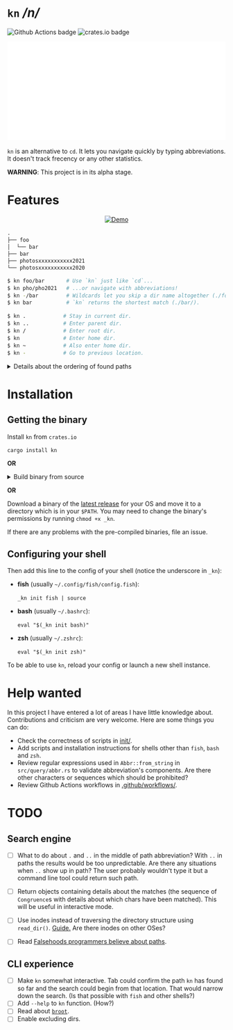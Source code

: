 # `kn` */n/*

![Github Actions badge](https://github.com/micouy/kn/actions/workflows/build-and-tests.yml/badge.svg)
![crates.io badge](https://img.shields.io/crates/v/kn.svg)

<p align="center">
<img src="assets/demo.svg" />
</p>

`kn` is an alternative to `cd`. It lets you navigate quickly by typing abbreviations. It doesn't track frecency or any other statistics.

**WARNING**: This project is in its alpha stage.


# Features

<p align="center">
<a href="https://asciinema.org/a/406626?speed=2"><img src="https://asciinema.org/a/406626.svg" alt="Demo" /></a>
</p>

```
.
├── foo
│  └── bar
├── bar
├── photosxxxxxxxxxxx2021
└── photosxxxxxxxxxxx2020
```

```bash
$ kn foo/bar       # Use `kn` just like `cd`...
$ kn pho/pho2021   # ...or navigate with abbreviations!
$ kn -/bar         # Wildcards let you skip a dir name altogether (./foo/bar/).
$ kn bar           # `kn` returns the shortest match (./bar/).
```

```bash
$ kn .            # Stay in current dir.
$ kn ..           # Enter parent dir.
$ kn /            # Enter root dir.
$ kn              # Enter home dir.
$ kn ~            # Also enter home dir.
$ kn -            # Go to previous location.
```

<details>
<summary>Details about the ordering of found paths</summary>
If `kn` finds many matching paths with the same number of components it orders them in such a way:

1. Complete matches before partial matches. All matches by wildcards are equal. There can't be a wildcard and a complete/partial match at the same depth.
2. Partial matches with smaller Levenshtein distance first.
3. The first component (the component at the smallest depth) is the most significant and so on.

Running `kn a/-/b` on paths below returns them in the following order:

```
apple/x/b      Partial(4) / Wildcard / Complete      1.
               =            =          !=
apple/y/bee    Partial(4) / Wildcard / Partial(_)    2.
```

```
apple/x/bo     Partial(4) / Wildcard / Partial(1)    1.
               =            =          !=
apple/y/bee    Partial(4) / Wildcard / Partial(2)    2.
```

```
a/x/bo         Complete   / Wildcard / Partial(1)    1.
               !=           -          -
apple/y/b      Partial(4) / Wildcard / Complete      2.
```
</details>


# Installation

## Getting the binary

Install `kn` from `crates.io`

```bash
cargo install kn
```

**OR**

<details>
<summary>Build binary from source</summary>

1. `git clone https://github.com/micouy/kn.git`
2. `cd kn`
3. Put the binary in a folder that is in `PATH`:

   `cargo build -Z unstable-options --out-dir DIR_IN_PATH --release`

   Or just build it and copy the binary to that dir:

   `cargo build --release`

   `cp target/release/_kn DIR_IN_PATH`
</details>

**OR**

Download a binary of the [latest release](https://github.com/micouy/kn/releases/latest) for your OS and move it to a directory which is in your `$PATH`. You may need to change the binary's permissions by running `chmod +x _kn`.

If there are any problems with the pre-compiled binaries, file an issue.


## Configuring your shell

Then add this line to the config of your shell (notice the underscore in `_kn`):

* **fish** (usually `~/.config/fish/config.fish`):

  `_kn init fish | source`
* **bash** (usually `~/.bashrc`):

  `eval "$(_kn init bash)"`

* **zsh** (usually `~/.zshrc`):

  `eval "$(_kn init zsh)"`

To be able to use `kn`, reload your config or launch a new shell instance.


# Help wanted

In this project I have entered a lot of areas I have little knowledge about. Contributions and criticism are very welcome. Here are some things you can do:

- Check the correctness of scripts in [init/](init/).
- Add scripts and installation instructions for shells other than `fish`, `bash` and `zsh`.
- Review regular expressions used in `Abbr::from_string` in `src/query/abbr.rs` to validate abbreviation's components. Are there other characters or sequences which should be prohibited?
- Review Github Actions workflows in [.github/workflows/](.github/workflows/).


# TODO

## Search engine

- [ ] What to do about `.` and `..` in the middle of path abbreviation? With `..` in paths the results would be too unpredictable. Are there any situations when `..` show up in path? The user probably wouldn't type it but a command line tool could return such path.
- [ ] Return objects containing details about the matches (the sequence of `Congruence`s with details about which chars have been matched). This will be useful in interactive mode.
- [ ] Use inodes instead of traversing the directory structure using `read_dir()`. [Guide.](https://fasterthanli.me/series/reading-files-the-hard-way) Are there inodes on other OSes?
- [ ] Read [Falsehoods programmers believe about paths](https://yakking.branchable.com/posts/falsehoods-programmers-believe-about-file-paths/).


## CLI experience

- [ ] Make `kn` somewhat interactive. Tab could confirm the path `kn` has found so far and the search could begin from that location. That would narrow down the search. (Is that possible with `fish` and other shells?)
- [ ] Add `--help` to `kn` function. (How?)
- [ ] Read about [`broot`](https://github.com/Canop/broot).
- [ ] Enable excluding dirs.
